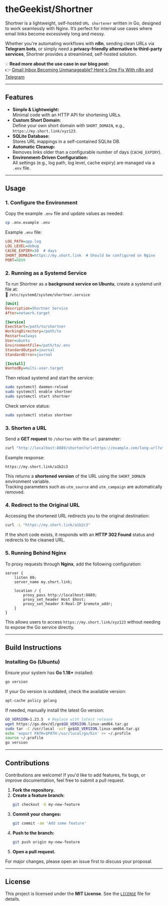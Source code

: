 # theGeekist/Shortner  

Shortner is a lightweight, self-hosted `URL shortener` written in Go, designed to work seamlessly with Nginx. It’s perfect for internal use cases where email links become excessively long and messy.  

Whether you're automating workflows with **n8n**, sending clean URLs via **Telegram bots**, or simply need a **privacy-friendly alternative to third-party services**, Shortner provides a streamlined, self-hosted solution.  

💡 **Read more about the use case in our blog post:**  
👉 [Gmail Inbox Becoming Unmanageable? Here's One Fix With n8n and Telegram](https://geekist.co/gmail-inbox-becoming-unmanageable-heres-one-fix-with-n8n-and-telegram)  

---

## Features  

- **Simple & Lightweight:**  
  Minimal code with an HTTP API for shortening URLs.  
- **Custom Short Domain:**  
  Define your own short domain with `SHORT_DOMAIN`, e.g., `https://my.short.link/xyz123`.  
- **SQLite Database:**  
  Stores URL mappings in a self-contained SQLite DB.  
- **Automatic Cleanup:**  
  Removes links older than a configurable number of days (`CACHE_EXPIRY`).  
- **Environment-Driven Configuration:**  
  All settings (e.g., log path, log level, cache expiry) are managed via a `.env` file.  

---

## Usage  

### **1. Configure the Environment**  

Copy the example `.env` file and update values as needed:  

```bash
cp .env.example .env
```  

Example `.env` file:  

```ini
LOG_PATH=app.log
LOG_LEVEL=debug
CACHE_EXPIRY=30  # days
SHORT_DOMAIN=https://my.short.link  # Should be configured on Nginx
PORT=8889
```  

### **2. Running as a Systemd Service**  

To run Shortner as a **background service on Ubuntu**, create a systemd unit file at:  
📄 `/etc/systemd/system/shortner.service`  

```ini
[Unit]
Description=Shortner Service
After=network.target

[Service]
ExecStart=/path/to/shortner
WorkingDirectory=/path/to
Restart=always
User=ubuntu
EnvironmentFile=/path/to/.env
StandardOutput=journal
StandardError=journal

[Install]
WantedBy=multi-user.target
```  

Then reload systemd and start the service:  

```bash
sudo systemctl daemon-reload
sudo systemctl enable shortner
sudo systemctl start shortner
```  

Check service status:  

```bash
sudo systemctl status shortner
```  

### **3. Shorten a URL**  

Send a **GET request** to `/shorten` with the `url` parameter:  

```bash
curl "http://localhost:8889/shorten?url=https://example.com/long-url?utm_source=spam&utm_campaign=clutter"
```  

Example response:  

```plaintext
https://my.short.link/a1b2c3
```  

This returns a **shortened version** of the URL using the `SHORT_DOMAIN` environment variable.  
Tracking parameters such as `utm_source` and `utm_campaign` are automatically removed.  

### **4. Redirect to the Original URL**  

Accessing the shortened URL redirects you to the original destination:  

```bash
curl -L "https://my.short.link/a1b2c3"
```  

If the short code exists, it responds with an **HTTP 302 Found** status and redirects to the cleaned URL.  

### **5. Running Behind Nginx**  

To proxy requests through **Nginx**, add the following configuration:  

```nginx
server {
    listen 80;
    server_name my.short.link;

    location / {
        proxy_pass http://localhost:8889;
        proxy_set_header Host $host;
        proxy_set_header X-Real-IP $remote_addr;
    }
}
```  

This allows users to access `https://my.short.link/xyz123` without needing to expose the Go service directly.  

---

## Build Instructions  

### **Installing Go (Ubuntu)**  

Ensure your system has **Go 1.18+** installed:  

```bash
go version
```  

If your Go version is outdated, check the available version:  

```bash
apt-cache policy golang
```  

If needed, manually install the latest Go version:  

```bash
GO_VERSION=1.23.5  # Replace with latest release
wget https://go.dev/dl/go$GO_VERSION.linux-amd64.tar.gz
sudo tar -C /usr/local -xzf go$GO_VERSION.linux-amd64.tar.gz
echo 'export PATH=$PATH:/usr/local/go/bin' >> ~/.profile
source ~/.profile
go version
```  

---

## Contributions  

Contributions are welcome! If you'd like to add features, fix bugs, or improve documentation, feel free to submit a pull request.  

1. **Fork the repository.**  
2. **Create a feature branch:**  
   ```bash
   git checkout -b my-new-feature
   ```
3. **Commit your changes:**  
   ```bash
   git commit -am 'Add some feature'
   ```
4. **Push to the branch:**  
   ```bash
   git push origin my-new-feature
   ```
5. **Open a pull request.**  

For major changes, please open an issue first to discuss your proposal.  

---

## License  

This project is licensed under the **MIT License**. See the [`LICENSE`](LICENSE) file for details.  